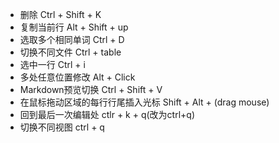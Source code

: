 * 删除                                         Ctrl + Shift + K
* 复制当前行                                    Alt + Shift + up
* 选取多个相同单词                               Ctrl + D
* 切换不同文件                                  Ctrl + table 
* 选中一行                                      Ctrl + i
* 多处任意位置修改                               Alt + Click
* Markdown预览切换                              Ctrl + Shift + V
* 在鼠标拖动区域的每行行尾插入光标                 Shift + Alt + (drag mouse) 
* 回到最后一次编辑处                              ctlr + k + q(改为ctrl+q)
* 切换不同视图                                  ctrl + q 


